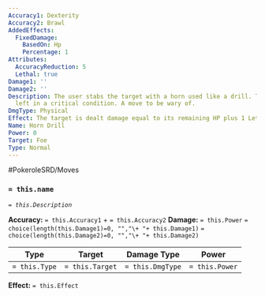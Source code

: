 ```yaml
---
Accuracy1: Dexterity
Accuracy2: Brawl
AddedEffects:
  FixedDamage:
    BasedOn: Hp
    Percentage: 1
Attributes:
  AccuracyReduction: 5
  Lethal: true
Damage1: ''
Damage2: ''
Description: The user stabs the target with a horn used like a drill. The foe is often
  left in a critical condition. A move to be wary of.
DmgType: Physical
Effect: The target is dealt damage equal to its remaining HP plus 1 Lethal. -5 Accuracy.
Name: Horn Drill
Power: 0
Target: Foe
Type: Normal
---
```


#PokeroleSRD/Moves

### `= this.name` 
*`= this.Description`*

**Accuracy:** `= this.Accuracy1` + `= this.Accuracy2`
**Damage:** `= this.Power` `= choice(length(this.Damage1)=0, "","\+ "+ this.Damage1)` `= choice(length(this.Damage2)=0, "","\+ "+ this.Damage2)`

| Type          | Target          | Damage Type          | Power          |
| ------------- | --------------- | ---------------- | -------------- |
| `= this.Type` | `= this.Target` | `= this.DmgType` | `= this.Power` | 

**Effect:** `= this.Effect`